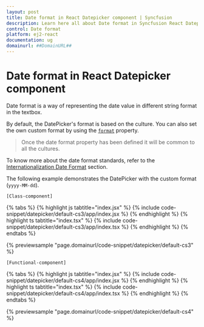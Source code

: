 ```yaml
---
layout: post
title: Date format in React Datepicker component | Syncfusion
description: Learn here all about Date format in Syncfusion React Datepicker component of Syncfusion Essential JS 2 and more.
control: Date format 
platform: ej2-react
documentation: ug
domainurl: ##DomainURL##
---
```


# Date format in React Datepicker component

Date format is a way of representing the date value in different string format in the textbox.

By default, the DatePicker's format is based on the culture. You can also set the own custom format by using the
[`format`](https://ej2.syncfusion.com/react/documentation/api/datepicker/#format) property.

> Once the date format property has been defined it will be common to all the cultures.

To know more about the date format standards, refer to the [Internationalization Date Format](http://ej2.syncfusion.com/documentation/base/internationalization) section.

The following example demonstrates the DatePicker with the custom format (`yyyy-MM-dd`).

`[Class-component]`

{% tabs %}
{% highlight js tabtitle="index.jsx" %}
{% include code-snippet/datepicker/default-cs3/app/index.jsx %}
{% endhighlight %}
{% highlight ts tabtitle="index.tsx" %}
{% include code-snippet/datepicker/default-cs3/app/index.tsx %}
{% endhighlight %}
{% endtabs %}

 {% previewsample "page.domainurl/code-snippet/datepicker/default-cs3" %}

`[Functional-component]`

{% tabs %}
{% highlight js tabtitle="index.jsx" %}
{% include code-snippet/datepicker/default-cs4/app/index.jsx %}
{% endhighlight %}
{% highlight ts tabtitle="index.tsx" %}
{% include code-snippet/datepicker/default-cs4/app/index.tsx %}
{% endhighlight %}
{% endtabs %}

 {% previewsample "page.domainurl/code-snippet/datepicker/default-cs4" %}
